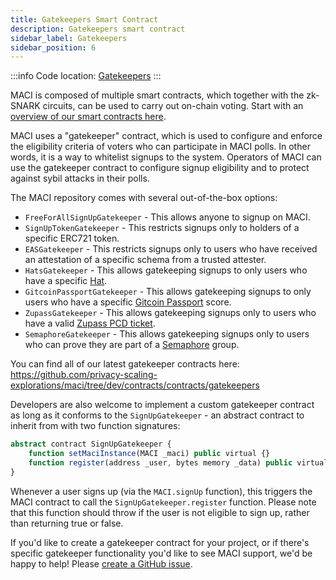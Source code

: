 ```yaml
---
title: Gatekeepers Smart Contract
description: Gatekeepers smart contract
sidebar_label: Gatekeepers
sidebar_position: 6
---
```


:::info
Code location: [Gatekeepers](https://github.com/privacy-scaling-explorations/maci/tree/dev/contracts/contracts/gatekeepers)
:::

MACI is composed of multiple smart contracts, which together with the zk-SNARK circuits, can be used to carry out on-chain voting. Start with an [overview of our smart contracts here](/docs/developers-references/smart-contracts/MACI).

MACI uses a "gatekeeper" contract, which is used to configure and enforce the eligibility criteria of voters who can participate in MACI polls. In other words, it is a way to whitelist signups to the system. Operators of MACI can use the gatekeeper contract to configure signup eligibility and to protect against sybil attacks in their polls.

The MACI repository comes with several out-of-the-box options:

- `FreeForAllSignUpGatekeeper` - This allows anyone to signup on MACI.
- `SignUpTokenGatekeeper` - This restricts signups only to holders of a specific ERC721 token.
- `EASGatekeeper` - This restricts signups only to users who have received an attestation of a specific schema from a trusted attester.
- `HatsGatekeeper` - This allows gatekeeping signups to only users who have a specific [Hat](https://www.hatsprotocol.xyz/).
- `GitcoinPassportGatekeeper` - This allows gatekeeping signups to only users who have a specific [Gitcoin Passport](https://passport.gitcoin.co/) score.
- `ZupassGatekeeper` - This allows gatekeeping signups only to users who have a valid [Zupass PCD ticket](https://github.com/proofcarryingdata/zupass).
- `SemaphoreGatekeeper` - This allows gatekeeping signups only to users who can prove they are part of a [Semaphore](https://semaphore.pse.dev/) group.

You can find all of our latest gatekeeper contracts here:
https://github.com/privacy-scaling-explorations/maci/tree/dev/contracts/contracts/gatekeepers

Developers are also welcome to implement a custom gatekeeper contract as long as it conforms to the `SignUpGatekeeper` - an abstract contract to inherit from with two function signatures:

```ts
abstract contract SignUpGatekeeper {
    function setMaciInstance(MACI _maci) public virtual {}
    function register(address _user, bytes memory _data) public virtual {}
}
```

Whenever a user signs up (via the `MACI.signUp` function), this triggers the MACI contract to call the `SignUpGatekeeper.register` function. Please note that this function should throw if the user is not eligible to sign up, rather than returning true or false.

If you'd like to create a gatekeeper contract for your project, or if there's specific gatekeeper functionality you'd like to see MACI support, we'd be happy to help! Please [create a GitHub issue](https://github.com/privacy-scaling-explorations/maci/issues/new/choose).
